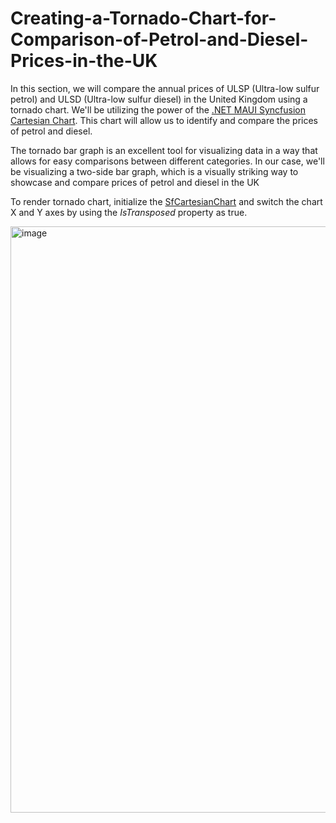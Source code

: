 # Creating-a-Tornado-Chart-for-Comparison-of-Petrol-and-Diesel-Prices-in-the-UK
In this section, we will compare the annual prices of ULSP (Ultra-low sulfur petrol) and ULSD (Ultra-low sulfur diesel) in the United Kingdom using a tornado chart. We'll be utilizing the power of the [.NET MAUI Syncfusion Cartesian Chart](https://help.syncfusion.com/maui/cartesian-charts/getting-started). This chart will allow us to identify and compare the prices of petrol and diesel.

The tornado bar graph is an excellent tool for visualizing data in a way that allows for easy comparisons between different categories. In our case, we'll be visualizing a two-side bar graph, which is a visually striking way to showcase and compare prices of petrol and diesel in the UK

To render tornado chart, initialize the [SfCartesianChart](https://help.syncfusion.com/cr/maui/Syncfusion.Maui.Charts.SfCartesianChart.html?tabs=tabid-1) and switch the chart X and Y axes by using the *IsTransposed* property as true.

<img width="938" alt="image" src="https://github.com/SyncfusionExamples/Creating-a-Tornado-Chart-for-Comparison-of-Petrol-and-Diesel-Prices-in-the-UK/assets/102796134/6272829e-aa66-43dc-b85c-9b057c3eb50c">





